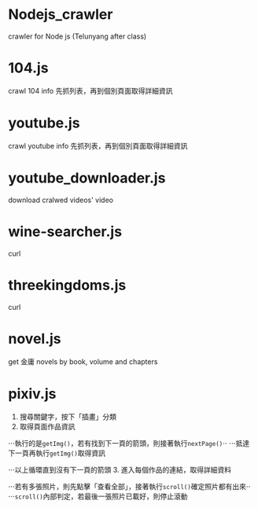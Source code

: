 # Nodejs_crawler
crawler for Node js (Telunyang after class)

# 104.js
crawl 104 info
先抓列表，再到個別頁面取得詳細資訊

# youtube.js
crawl youtube info
先抓列表，再到個別頁面取得詳細資訊

# youtube_downloader.js
download cralwed videos' video

# wine-searcher.js
curl

# threekingdoms.js
curl

# novel.js 
get 金庸 novels by book, volume and chapters

# pixiv.js
1. 搜尋關鍵字，按下「插畫」分類
2. 取得頁面作品資訊

⋅⋅⋅執行的是`getImg()`，若有找到下一頁的箭頭，則接著執行`nextPage()`⋅⋅
⋅⋅⋅抵達下一頁再執行`getImg()`取得資訊

⋅⋅⋅以上循環直到沒有下一頁的箭頭
3. 進入每個作品的連結，取得詳細資料

⋅⋅⋅若有多張照片，則先點擊「查看全部」，接著執行`scroll()`確定照片都有出來⋅⋅
⋅⋅⋅`scroll()`內部判定，若最後一張照片已載好，則停止滾動

